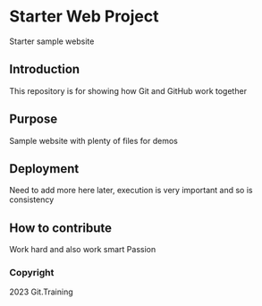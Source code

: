 # Starter Web Project

Starter sample website

## Introduction
This repository is for showing how Git and GitHub work together

## Purpose

Sample website with plenty of files for demos

## Deployment

Need to add more here later, execution is very important and so is consistency
 
## How to contribute

Work hard and also work smart
Passion

### Copyright

2023 Git.Training